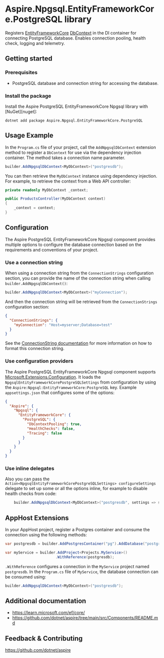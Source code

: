 # Aspire.Npgsql.EntityFrameworkCore.PostgreSQL library

Registers [EntityFrameworkCore](https://learn.microsoft.com/en-us/ef/core/) [DbContext](https://learn.microsoft.com/dotnet/api/microsoft.entityframeworkcore.dbcontext) in the DI container for connecting PostgreSQL database. Enables connection pooling, health check, logging and telemetry.

## Getting started

### Prerequisites

- PostgreSQL database and connection string for accessing the database.

### Install the package

Install the Aspire PostgreSQL EntityFrameworkCore Npgsql library with [NuGet][nuget]:

```dotnetcli
dotnet add package Aspire.Npgsql.EntityFrameworkCore.PostgreSQL
```

## Usage Example

In the `Program.cs` file of your project, call the `AddNpgsqlDbContext` extension method to register a `DbContext` for use via the dependency injection container. The method takes a connection name parameter.

```cs
builder.AddNpgsqlDbContext<MyDbContext>("postgresdb");
```

You can then retrieve the `MyDbContext` instance using dependency injection. For example, to retrieve the context from a Web API controller:

```cs
private readonly MyDbContext _context;

public ProductsController(MyDbContext context)
{
    _context = context;
}
```

## Configuration

The Aspire PostgreSQL EntityFrameworkCore Npgsql component provides multiple options to configure the database connection based on the requirements and conventions of your project.

### Use a connection string

When using a connection string from the `ConnectionStrings` configuration section, you can provide the name of the connection string when calling `builder.AddNpgsqlDbContext()`:

```cs
builder.AddNpgsqlDbContext<MyDbContext>("myConnection");
```

And then the connection string will be retrieved from the `ConnectionStrings` configuration section:

```json
{
  "ConnectionStrings": {
    "myConnection": "Host=myserver;Database=test"
  }
}
```

See the [ConnectionString documentation](https://www.npgsql.org/doc/connection-string-parameters.html) for more information on how to format this connection string.

### Use configuration providers

The Aspire PostgreSQL EntityFrameworkCore Npgsql component supports [Microsoft.Extensions.Configuration](https://learn.microsoft.com/dotnet/api/microsoft.extensions.configuration). It loads the `NpgsqlEntityFrameworkCorePostgreSQLSettings` from configuration by using the `Aspire:Npgsql:EntityFrameworkCore:PostgreSQL` key. Example `appsettings.json` that configures some of the options:

```json
{
  "Aspire": {
    "Npgsql": {
      "EntityFrameworkCore": {
        "PostgreSQL": {
          "DbContextPooling": true,
          "HealthChecks": false,
          "Tracing": false
        }
      }
    }
  }
}
```

### Use inline delegates

Also you can pass the `Action<NpgsqlEntityFrameworkCorePostgreSQLSettings> configureSettings` delegate to set up some or all the options inline, for example to disable health checks from code:

```cs
    builder.AddNpgsqlDbContext<MyDbContext>("postgresdb", settings => settings.HealthChecks = false);
```

## AppHost Extensions

In your AppHost project, register a Postgres container and consume the connection using the following methods:

```cs
var postgresdb = builder.AddPostgresContainer("pg").AddDatabase("postgresdb");

var myService = builder.AddProject<Projects.MyService>()
                       .WithReference(postgresdb);
```

`.WithReference` configures a connection in the `MyService` project named `postgresdb`. In the `Program.cs` file of `MyService`, the database connection can be consumed using:

```cs
builder.AddNpgsqlDbContext<MyDbContext>("postgresdb");
```

## Additional documentation

* https://learn.microsoft.com/ef/core/
* https://github.com/dotnet/aspire/tree/main/src/Components/README.md

## Feedback & Contributing

https://github.com/dotnet/aspire
